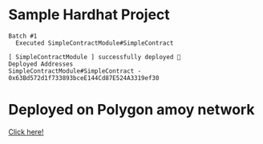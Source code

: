 # Sample Hardhat Project

```shell
Batch #1
  Executed SimpleContractModule#SimpleContract

[ SimpleContractModule ] successfully deployed 🚀
Deployed Addresses
SimpleContractModule#SimpleContract - 0x63Bd572d1f733893bceE144Cd87E524A3319ef30
```

# Deployed on Polygon amoy network
[Click here!](https://amoy.polygonscan.com/address/0x63Bd572d1f733893bceE144Cd87E524A3319ef30)
